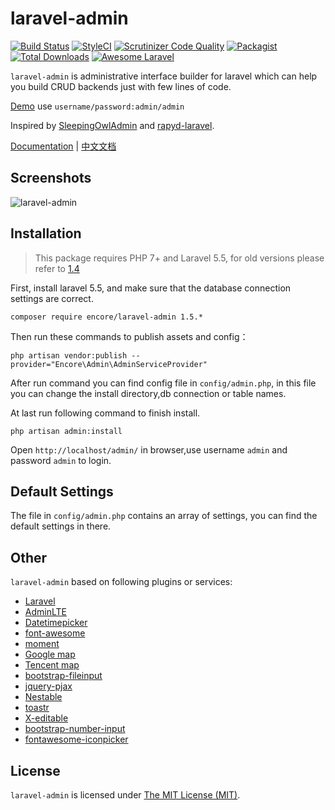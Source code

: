 # laravel-admin

[![Build Status](https://travis-ci.org/z-song/laravel-admin.svg?branch=master)](https://travis-ci.org/z-song/laravel-admin)
[![StyleCI](https://github.styleci.io/repos/48796179/shield)](https://styleci.io/repos/48796179)
[![Scrutinizer Code Quality](https://scrutinizer-ci.com/g/z-song/laravel-admin/badges/quality-score.png?b=master)](https://scrutinizer-ci.com/g/z-song/laravel-admin/?branch=master)
[![Packagist](https://img.shields.io/packagist/l/encore/laravel-admin.svg?maxAge=2592000)](https://packagist.org/packages/encore/laravel-admin)
[![Total Downloads](https://img.shields.io/packagist/dt/encore/laravel-admin.svg?style=flat-square)](https://packagist.org/packages/encore/laravel-admin)
[![Awesome Laravel](https://img.shields.io/badge/Awesome-Laravel-brightgreen.svg)](https://github.com/z-song/laravel-admin)

`laravel-admin` is administrative interface builder for laravel which can help you build CRUD backends just with few lines of code.

[Demo](http://laravel-admin.org/demo) use `username/password:admin/admin`

Inspired by [SleepingOwlAdmin](https://github.com/sleeping-owl/admin) and [rapyd-laravel](https://github.com/zofe/rapyd-laravel).

[Documentation](http://laravel-admin.org/docs) | [中文文档](http://laravel-admin.org/docs/#/zh/)

## Screenshots

![laravel-admin](https://cloud.githubusercontent.com/assets/1479100/19625297/3b3deb64-9947-11e6-807c-cffa999004be.jpg)

## Installation

> This package requires PHP 7+ and Laravel 5.5, for old versions please refer to [1.4](http://laravel-admin.org/docs/v1.4/#/)

First, install laravel 5.5, and make sure that the database connection settings are correct.

```
composer require encore/laravel-admin 1.5.*
```

Then run these commands to publish assets and config：

```
php artisan vendor:publish --provider="Encore\Admin\AdminServiceProvider"
```

After run command you can find config file in `config/admin.php`, in this file you can change the install directory,db connection or table names.

At last run following command to finish install.

```
php artisan admin:install
```

Open `http://localhost/admin/` in browser,use username `admin` and password `admin` to login.

## Default Settings

The file in `config/admin.php` contains an array of settings, you can find the default settings in there.

## Other

`laravel-admin` based on following plugins or services:

-   [Laravel](https://laravel.com/)
-   [AdminLTE](https://almsaeedstudio.com/)
-   [Datetimepicker](http://eonasdan.github.io/bootstrap-datetimepicker/)
-   [font-awesome](http://fontawesome.io)
-   [moment](http://momentjs.com/)
-   [Google map](https://www.google.com/maps)
-   [Tencent map](http://lbs.qq.com/)
-   [bootstrap-fileinput](https://github.com/kartik-v/bootstrap-fileinput)
-   [jquery-pjax](https://github.com/defunkt/jquery-pjax)
-   [Nestable](http://dbushell.github.io/Nestable/)
-   [toastr](http://codeseven.github.io/toastr/)
-   [X-editable](http://github.com/vitalets/x-editable)
-   [bootstrap-number-input](https://github.com/wpic/bootstrap-number-input)
-   [fontawesome-iconpicker](https://github.com/itsjavi/fontawesome-iconpicker)

## License

`laravel-admin` is licensed under [The MIT License (MIT)](LICENSE).
